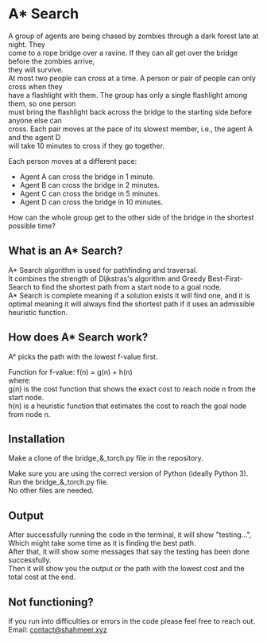 # A* Search

A group of agents are being chased by zombies through a dark forest late at night. They<br>
come to a rope bridge over a ravine. If they can all get over the bridge before the zombies arrive,<br>
they will survive.<br>
At most two people can cross at a time. A person or pair of people can only cross when they<br>
have a flashlight with them. The group has only a single flashlight among them, so one person<br>
must bring the flashlight back across the bridge to the starting side before anyone else can<br>
cross. Each pair moves at the pace of its slowest member, i.e., the agent A and the agent D<br>
will take 10 minutes to cross if they go together.<br>

Each person moves at a different pace:<br>
- Agent A can cross the bridge in 1 minute.<br>
- Agent B can cross the bridge in 2 minutes.<br>
- Agent C can cross the bridge in 5 minutes.<br>
- Agent D can cross the bridge in 10 minutes.<be>

How can the whole group get to the other side of the bridge in the shortest possible time?<br>

## What is an A* Search?

A* Search algorithm is used for pathfinding and traversal.<br>
It combines the strength of Dijkstras's algorithm and Greedy Best-First-Search to find the shortest path from a start node to a goal node.<br>
A* Search is complete meaning if a solution exists it will find one, and it is optimal meaning it will always find the shortest path if it uses an admissible heuristic function.

## How does A* Search work?

A* picks the path with the lowest f-value first.<br>

Function for f-value: f(n) = g(n) + h(n)<br>
where:<br>
g(n) is the cost function that shows the exact cost to reach node n from the start node.<br>
h(n) is a heuristic function that estimates the cost to reach the goal node from node n.<br>


## Installation

Make a clone of the bridge_&_torch.py file in the repository.

Make sure you are using the correct version of Python (ideally Python 3).<br>
Run the bridge_&_torch.py file.<br>
No other files are needed.

## Output

After successfully running the code in the terminal, it will show "testing...", Which might take some time as it is finding the best path.<br>
After that, it will show some messages that say the testing has been done successfully.<br>
Then it will show you the output or the path with the lowest cost and the total cost at the end.

## Not functioning?
If you run into difficulties or errors in the code please feel free to reach out.<br>
Email: contact@shahmeer.xyz
